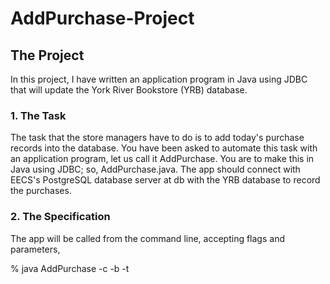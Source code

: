 # AddPurchase-Project

## The Project
In this project, I have written an application program in Java using JDBC that will update the York River Bookstore (YRB) database.
### 1. The Task
The task that the store managers have to do is to add today's purchase records into the database. You have been asked to automate this task with an application program, let us call it AddPurchase. You are to make this in Java using JDBC; so, AddPurchase.java. The app should connect with EECS's PostgreSQL database server at db with the YRB database to record the purchases.
### 2. The Specification
The app will be called from the command line, accepting flags and parameters,

% java AddPurchase -c <cid>  -b <club>  -t <title> -y <year>  [-w <when>] [-q <qnty> ] [-u <user> ]

•	cid(c): the customer id who made the purchase

•	club(b): which club that the puchase is made

•	title(t), year(y): which book the customer purchased

•	whenp(w)(optional): when the purchase is made. if not provided, use the system current time.

•	qnty(q)(optional): the number of copies of the book in this purchase. The default is 1.

•	user(u)(optional): which user and database the app is connecting with and to, respectively. This should default to your user name (which is also your database's name)

Important: flags and parameters come in pairs but may in different order.

### 3. Error Messages:
The app should provide an error message back to the user for each of the following cases. (Your Java program should finish without failing in error itself in these cases!)

•	The customer (cid), the club, or the book (title & year) does not exist: if it does not exist in the corresponding table, the app should state this and not make any changes to the database.

•	The customer (cid) doesn't belong to that club: if the customer is not a member of the given club, the app should state this and not make any changes to the database.


•	The club doesn't offer the book (title & year): if the club does not offer the book, the app should state this and not make any changes to the database.

•	whenp is not today: if the new purchase is not made in today (the day performing your app), the app should state this and not make any changes to the database.

•	qnty value is improper: if the qnty is not a positive integer, the app should state this and not make any changes to the database.

### 4. Result
Given no failure mode occurs, your app should add a tuple into the yrb_purchase table with the specified parameters.

More details can be found at:
[AddPurchase-project.pdf](https://github.com/razaviah/AddPurchase-Project/files/9134571/AddPurchase.project.pdf)
